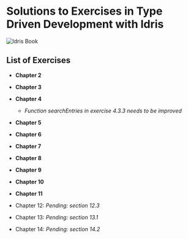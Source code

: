 # Solutions to Exercises in Type Driven Development with Idris

![Idris Book](https://images.manning.com/720/960/resize/book/1/453215a-afa1-443f-9f2d-3b6bf24c34db/Brady-TDDI-HI.png)

## List of Exercises

* **Chapter 2**

* **Chapter 3**

* **Chapter 4**
    - *Function searchEntries in exercise 4.3.3 needs to be improved*

* **Chapter 5**

* **Chapter 6**

* **Chapter 7**

* **Chapter 8**

* **Chapter 9**

* **Chapter 10**

* **Chapter 11**

* Chapter 12: *Pending: section 12.3*

* Chapter 13: *Pending: section 13.1*

* Chapter 14: *Pending: section 14.2*

